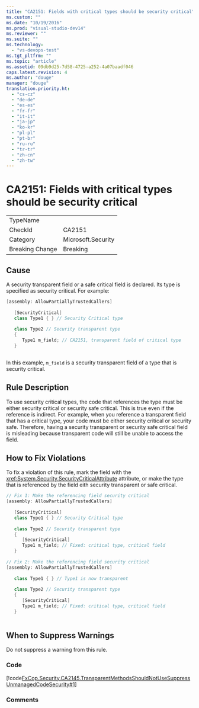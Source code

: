 ```yaml
---
title: "CA2151: Fields with critical types should be security critical"
ms.custom: ""
ms.date: "10/19/2016"
ms.prod: "visual-studio-dev14"
ms.reviewer: ""
ms.suite: ""
ms.technology: 
  - "vs-devops-test"
ms.tgt_pltfrm: ""
ms.topic: "article"
ms.assetid: 09db9d25-7d58-4725-a252-4a07baadf046
caps.latest.revision: 4
ms.author: "douge"
manager: "douge"
translation.priority.ht: 
  - "cs-cz"
  - "de-de"
  - "es-es"
  - "fr-fr"
  - "it-it"
  - "ja-jp"
  - "ko-kr"
  - "pl-pl"
  - "pt-br"
  - "ru-ru"
  - "tr-tr"
  - "zh-cn"
  - "zh-tw"
---
```

# CA2151: Fields with critical types should be security critical
|||  
|-|-|  
|TypeName||  
|CheckId|CA2151|  
|Category|Microsoft.Security|  
|Breaking Change|Breaking|  
  
## Cause  
 A security transparent field or a safe critical field is declared. Its type is specified as security critical. For example:  
  
```c#  
[assembly: AllowPartiallyTrustedCallers]  
  
   [SecurityCritical]  
   class Type1 { } // Security Critical type  
  
   class Type2 // Security transparent type  
   {  
      Type1 m_field; // CA2151, transparent field of critical type  
   }  
  
```  
  
 In this example, `m_field` is a security transparent field of a type that is security critical.  
  
## Rule Description  
 To use security critical types, the code that references the type must be either security critical or security safe critical. This is true even if the reference is indirect. For example, when you reference a transparent field that has a critical type, your code must be either security critical or security safe. Therefore, having a security transparent or security safe critical field is misleading because transparent code will still be unable to access the field.  
  
## How to Fix Violations  
 To fix a violation of this rule, mark the field with the <xref:System.Security.SecurityCriticalAttribute> attribute, or make the type that is referenced by the field eith security transparent or safe critical.  
  
```c#  
// Fix 1: Make the referencing field security critical  
[assembly: AllowPartiallyTrustedCallers]  
  
   [SecurityCritical]  
   class Type1 { } // Security Critical type  
  
   class Type2 // Security transparent type  
   {  
      [SecurityCritical]  
      Type1 m_field; // Fixed: critical type, critical field  
   }  
  
// Fix 2: Make the referencing field security critical  
[assembly: AllowPartiallyTrustedCallers]  
  
   class Type1 { } // Type1 is now transparent  
  
   class Type2 // Security transparent type  
   {  
      [SecurityCritical]  
      Type1 m_field; // Fixed: critical type, critical field  
   }  
  
```  
  
## When to Suppress Warnings  
 Do not suppress a warning from this rule.  
  
### Code  
 [!code[FxCop.Security.CA2145.TransparentMethodsShouldNotUseSuppressUnmanagedCodeSecurity#1](../code-quality/codesnippet/CSharp/ca2151--fields-with-critical-types-should-be-security-critical_1.cs)]  
  
### Comments